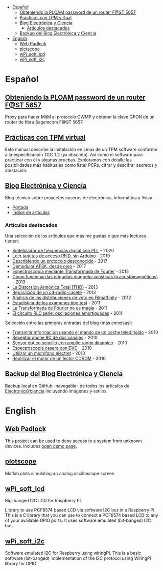 - [Español](#español)
  - [Obteniendo la PLOAM password de un router F@ST 5657](#obteniendo-la-ploam-password-de-un-router-fst-5657)
  - [Prácticas con TPM virtual](#prácticas-con-tpm-virtual)
  - [Blog Electrónica y Ciencia](#blog-electrónica-y-ciencia)
    - [Artículos destacados](#artículos-destacados)
  - [Backup del Blog Electrónica y Ciencia](#backup-del-blog-electrónica-y-ciencia)
- [English](#english)
  - [Web Padlock](#web-padlock)
  - [plotscope](#plotscope)
  - [wPi_soft_lcd](#wpi_soft_lcd)
  - [wPi_soft_i2c](#wpi_soft_i2c)


# Español

## [Obteniendo la PLOAM password de un router F@ST 5657](https://electronicayciencia.github.io/tr-069-proxy/articulo.html)

Proxy para hacer MitM al protocolo CWMP y obtener la clave GPON de un router de fibra Sagemcom F@ST 5657.

## [Prácticas con TPM virtual](https://electronicayciencia.github.io/i2c-tpm/LEEME.html)

Este manual describe la instalación en Linux de un TPM software conforme a la especificación TGC 1.2 (ya obsoleta). Así como el software para practicar con él y algunas pruebas. Exploramos con detalle las posibilidades más habituales como listar PCRs, cifrar y descifrar secretos y atestación.

## [Blog Electrónica y Ciencia](http://electronicayciencia.blogspot.com/)

Blog técnico sobre proyectos caseros de electrónica, informática y física.

- [Portada](http://electronicayciencia.blogspot.com/)
- [Indice de artículos](http://electronicayciencia.blogspot.com/p/indice-de-articulos.html)


### Artículos destacados

Una selección de los artículos que más me gustas o que más lecturas tienen:

- [Sintetizador de frecuencias digital con PLL](http://electronicayciencia.blogspot.com/2020/09/sintetizador-de-frecuencias-digital-con.html) - 2020
- [Leer tarjetas de acceso RFID, sin Arduino](http://electronicayciencia.blogspot.com/2019/12/leer-tarjetas-de-acceso-rfid-sin-arduino.html) - 2019
- [Describiendo un protocolo desconocido](http://electronicayciencia.blogspot.com/2017/12/describiendo-un-protocolo-desconocido.html) - 2017
- [Demodular AFSK, desde cero](http://electronicayciencia.blogspot.com/2017/10/demodular-afsk-desde-cero.html) - 2017
- [Espectroscopía mediante Transformada de Fourier](http://electronicayciencia.blogspot.com/2015/12/espectroscopia-transformada-de-fourier.html) - 2015
- [Cómo funcionan las etiquetas magneto-acústicas (o acustomagnéticas)](http://electronicayciencia.blogspot.com/2013/07/etiquetas-antihurto-magneto-acusticas.html) - 2013
- [La Distorsión Armónica Total (THD)](http://electronicayciencia.blogspot.com/2013/03/la-distorsion-armonica-total-thd.html) - 2013
- [Reparación de un cd-radio-casete](http://electronicayciencia.blogspot.com/2013/01/reparacion-de-un-cd-radio-casete.html) - 2013
- [Análisis de las distribuciones de voto en Filmaffinity](http://electronicayciencia.blogspot.com/2012/08/un-analisis-de-cine.html) - 2012
- [Estadística de los exámenes tipo test](http://electronicayciencia.blogspot.com/2011/09/estadistica-de-los-examenes-tipo-test.html) - 2011
- [La Transformada de Fourier no es magia](http://electronicayciencia.blogspot.com/2011/08/la-transformada-de-fourier-no-es-magia.html) - 2011
- [El circuito RLC serie: oscilaciones amortiguadas](http://electronicayciencia.blogspot.com/2011/05/el-circuito-rlc-serie-oscilaciones.html) - 2011

Selección entre las primeras entradas del blog (más concisas):

- [Transmitir información usando el mando de un coche teledirigido](http://electronicayciencia.blogspot.com/2010/10/transmitir-informacion-usando-el-mando.html) - 2010
- [Receptor coche RC de dos canales](http://electronicayciencia.blogspot.com/2010/09/receptor-coche-rc-de-dos-canales.html) - 2010
- [Sensor óptico sencillo con amplio rango dinámico](http://electronicayciencia.blogspot.com/2010/09/sensor-optico-sencillo-con-amplio-rango.html) - 2010
- [Espectroscopía casera con DVD](http://electronicayciencia.blogspot.com/2010/07/espectroscopia-casera-con-dvd.html) - 2010
- [Utilizar un micrófono electret](http://electronicayciencia.blogspot.com/2010/06/utilizar-un-microfono-electret.html) - 2010
- [Reutilizar el motor de un lector CDROM](http://electronicayciencia.blogspot.com/2010/04/reutilizar-el-motor-de-un-lector-cdrom.html) - 2010


## [Backup del Blog Electrónica y Ciencia](https://electronicayciencia.github.io/eyc-backup/)

Backup local en GitHub -navegable- de todos los artículos de [ElectronicaYciencia](http://electronicayciencia.blogspot.com/) incluyendo imágenes y estilos.




# English

## [Web Padlock](https://electronicayciencia.github.io/webpadlock/)

This project can be used to deny access to a system from unknown devices. Includes [open demo page](https://webpadlock.herokuapp.com/).


## [plotscope](https://github.com/electronicayciencia/plotscope)

Matlab plots simulating an analog oscilloscope screen.


## [wPi_soft_lcd](https://electronicayciencia.github.io/wPi_soft_lcd/)

Big-banged I2C LCD for Raspberry PI

Library to use PCF8574 based LCD via software I2C bus in a Raspberry Pi. This is a C library that you can use to connect a PCF8574 based LCD to any of your available GPIO ports. It uses software emulated (bit-banged) I2C bus.


## [wPi_soft_i2c](https://electronicayciencia.github.io/wPi_soft_i2c/)

Software emulated I2C for Raspberry using wiringPi.
This is a basic software (bit-banged) implementation of the I2C protocol using WiringPi library for GPIO.


